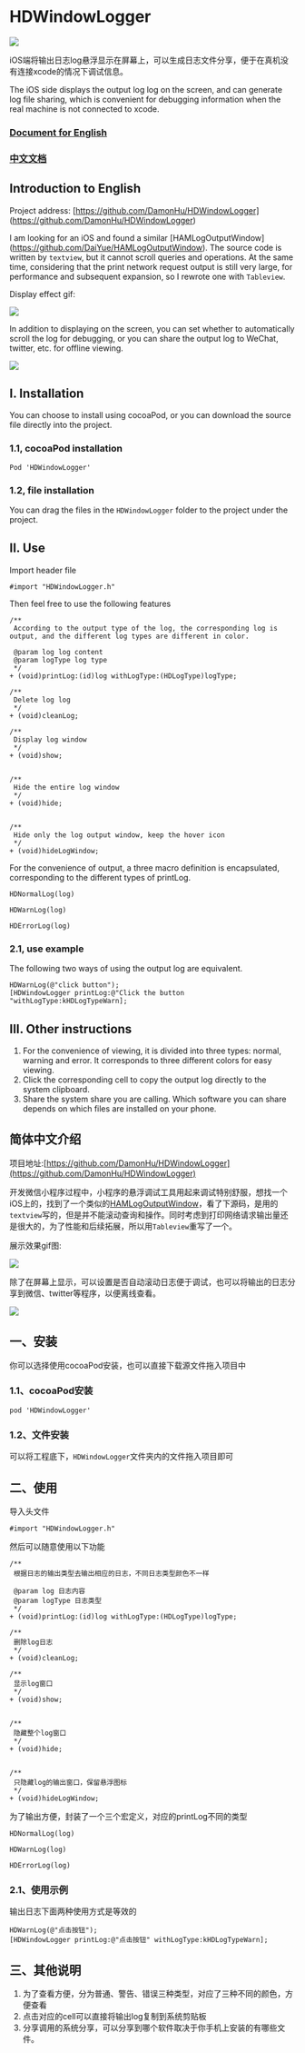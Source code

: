# HDWindowLogger

![](./ReadmeImage/cocoapodTool.png)

iOS端将输出日志log悬浮显示在屏幕上，可以生成日志文件分享，便于在真机没有连接xcode的情况下调试信息。

The iOS side displays the output log log on the screen, and can generate log file sharing, which is convenient for debugging information when the real machine is not connected to xcode.

### [Document for English](#english)

### [中文文档](#chinese)

<span id = "english"></span>

## Introduction to English


Project address: [https://github.com/DamonHu/HDWindowLogger] (https://github.com/DamonHu/HDWindowLogger)

I am looking for an iOS and found a similar [HAMLogOutputWindow] (https://github.com/DaiYue/HAMLogOutputWindow). The source code is written by `textview`, but it cannot scroll queries and operations. At the same time, considering that the print network request output is still very large, for performance and subsequent expansion, so I rewrote one with `Tableview`.

Display effect gif:

![](./ReadmeImage/demo.gif)

In addition to displaying on the screen, you can set whether to automatically scroll the log for debugging, or you can share the output log to WeChat, twitter, etc. for offline viewing.

![](./ReadmeImage/2.png)

## I. Installation

You can choose to install using cocoaPod, or you can download the source file directly into the project.

### 1.1, cocoaPod installation

```
Pod 'HDWindowLogger'
```

### 1.2, file installation

You can drag the files in the `HDWindowLogger` folder to the project under the project.

## II. Use

Import header file

```
#import "HDWindowLogger.h"
```

Then feel free to use the following features

```
/**
 According to the output type of the log, the corresponding log is output, and the different log types are different in color.

 @param log log content
 @param logType log type
 */
+ (void)printLog:(id)log withLogType:(HDLogType)logType;

/**
 Delete log log
 */
+ (void)cleanLog;

/**
 Display log window
 */
+ (void)show;


/**
 Hide the entire log window
 */
+ (void)hide;


/**
 Hide only the log output window, keep the hover icon
 */
+ (void)hideLogWindow;
```

For the convenience of output, a three macro definition is encapsulated, corresponding to the different types of printLog.

```
HDNormalLog(log)

HDWarnLog(log)

HDErrorLog(log)
```

### 2.1, use example

The following two ways of using the output log are equivalent.

```
HDWarnLog(@"click button");
[HDWindowLogger printLog:@"Click the button "withLogType:kHDLogTypeWarn];
```

## III. Other instructions

1. For the convenience of viewing, it is divided into three types: normal, warning and error. It corresponds to three different colors for easy viewing.
2. Click the corresponding cell to copy the output log directly to the system clipboard.
3. Share the system share you are calling. Which software you can share depends on which files are installed on your phone.

<span id = "chinese"></span>

## 简体中文介绍

项目地址:[https://github.com/DamonHu/HDWindowLogger](https://github.com/DamonHu/HDWindowLogger)

开发微信小程序过程中，小程序的悬浮调试工具用起来调试特别舒服，想找一个iOS上的，找到了一个类似的[HAMLogOutputWindow](https://github.com/DaiYue/HAMLogOutputWindow)，看了下源码，是用的`textview`写的，但是并不能滚动查询和操作。同时考虑到打印网络请求输出量还是很大的，为了性能和后续拓展，所以用`Tableview`重写了一个。

展示效果gif图:

![](./ReadmeImage/demo.gif)

除了在屏幕上显示，可以设置是否自动滚动日志便于调试，也可以将输出的日志分享到微信、twitter等程序，以便离线查看。

![](./ReadmeImage/2.png)

## 一、安装

你可以选择使用cocoaPod安装，也可以直接下载源文件拖入项目中

### 1.1、cocoaPod安装

```
pod 'HDWindowLogger'
```

### 1.2、文件安装

可以将工程底下，`HDWindowLogger`文件夹内的文件拖入项目即可

## 二、使用

导入头文件

```
#import "HDWindowLogger.h"
```

然后可以随意使用以下功能

```
/**
 根据日志的输出类型去输出相应的日志，不同日志类型颜色不一样

 @param log 日志内容
 @param logType 日志类型
 */
+ (void)printLog:(id)log withLogType:(HDLogType)logType;

/**
 删除log日志
 */
+ (void)cleanLog;

/**
 显示log窗口
 */
+ (void)show;


/**
 隐藏整个log窗口
 */
+ (void)hide;


/**
 只隐藏log的输出窗口，保留悬浮图标
 */
+ (void)hideLogWindow;
```

为了输出方便，封装了一个三个宏定义，对应的printLog不同的类型

```
HDNormalLog(log)

HDWarnLog(log)

HDErrorLog(log)
```

### 2.1、使用示例

输出日志下面两种使用方式是等效的

```
HDWarnLog(@"点击按钮");
[HDWindowLogger printLog:@"点击按钮" withLogType:kHDLogTypeWarn];
```

## 三、其他说明

1. 为了查看方便，分为普通、警告、错误三种类型，对应了三种不同的颜色，方便查看
2. 点击对应的cell可以直接将输出log复制到系统剪贴板
3. 分享调用的系统分享，可以分享到哪个软件取决于你手机上安装的有哪些文件。